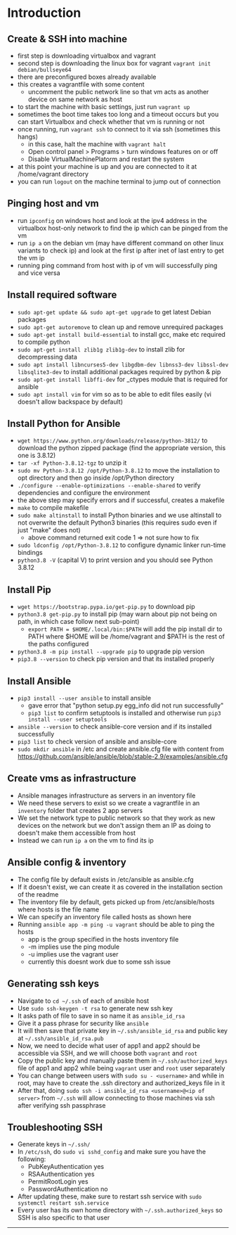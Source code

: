 # Introduction

## Create & SSH into machine

- first step is downloading virtualbox and vagrant
- second step is downloading the linux box for vagrant ``` vagrant init debian/bullseye64 ```
- there are preconfigured boxes already available
- this creates a vagrantfile with some content
  - uncomment the public network line so that vm acts as another device on same network as host
- to start the machine with basic settings, just run ```vagrant up```
- sometimes the boot time takes too long and a timeout occurs but you can start Virtualbox and check whether that vm is running or not
- once running, run ```vagrant ssh``` to connect to it via ssh (sometimes this hangs)
  - in this case, halt the machine with ```vagrant halt```
  - Open control panel > Programs > turn windows features on or off
  - Disable VirtualMachinePlatorm and restart the system
- at this point your machine is up and you are connected to it at /home/vagrant directory
- you can run ```logout``` on the machine terminal to jump out of connection

## Pinging host and vm

- run ```ipconfig``` on windows host and look at the ipv4 address in the virtualbox host-only network to find the ip which can be pinged from the vm
- run ```ip a``` on the debian vm (may have different command on other linux variants to check ip) and look at the first ip after inet of last entry to get the vm ip
- running ping command from host with ip of vm will successfully ping and vice versa

## Install required software

- ```sudo apt-get update && sudo apt-get upgrade``` to get latest Debian packages
- ```sudo apt-get autoremove``` to clean up and remove unrequired packages
- ```sudo apt-get install build-essential``` to install gcc, make etc required to compile python
- ```sudo apt-get install zlib1g zlib1g-dev``` to install zlib for decompressing data
- ```sudo apt install libncurses5-dev libgdbm-dev libnss3-dev libssl-dev libsqlite3-dev``` to install additional packages required by python & pip
- ```sudo apt-get install libffi-dev``` for _ctypes module that is required for ansible
- ```sudo apt install vim``` for vim so as to be able to edit files easily (vi doesn't allow backspace by default)

## Install Python for Ansible

- ```wget https://www.python.org/downloads/release/python-3812/``` to download the python zipped package (find the appropriate version, this one is 3.8.12)
- ```tar -xf Python-3.8.12-tgz``` to unzip it
- ```sudo mv Python-3.8.12 /opt/Python-3.8.12``` to move the installation to opt directory and then go inside /opt/Python directory
- ```./configure --enable-optimizations --enable-shared``` to verify dependencies and configure the environment
- the above step may specify errors and if successful, creates a makefile
- ```make``` to compile makefile
- ```sudo make altinstall``` to install Python binaries and we use altinstall to not overwrite the default Python3 binaries (this requires sudo even if just "make" does not)
  - above command returned exit code 1 => not sure how to fix
- ```sudo ldconfig /opt/Python-3.8.12``` to configure dynamic linker run-time bindings
- ```python3.8 -V``` (capital V) to print version and you should see Python 3.8.12

## Install Pip

- ```wget https://bootstrap.pypa.io/get-pip.py``` to download pip
- ```python3.8 get-pip.py``` to install pip (may warn about pip not being on path, in which case follow next sub-point)
  - ```export PATH = $HOME/.local/bin:$PATH``` will add the pip install dir to PATH where $HOME will be /home/vagrant and $PATH is the rest of the paths configured
- ```python3.8 -m pip install --upgrade pip``` to upgrade pip version
- ```pip3.8 --version``` to check pip version and that its installed properly

## Install Ansible

- ```pip3 install --user ansible``` to install ansible
  - gave error that "python setup.py egg_info did not run successfully"
  - ```pip3 list``` to confirm setuptools is installed and otherwise run ```pip3 install --user setuptools```
- ```ansible --version``` to check ansible-core version and if its installed successfully
- ```pip3 list``` to check version of ansible and ansible-core
- ```sudo mkdir ansible``` in /etc and create ansible.cfg file with content from https://github.com/ansible/ansible/blob/stable-2.9/examples/ansible.cfg

## Create vms as infrastructure

- Ansible manages infrastructure as servers in an inventory file
- We need these servers to exist so we create a vagrantfile in an ```inventory``` folder that creates 2 app servers
- We set the network type to public network so that they work as new devices on the network but we don't assign them an IP as doing to doesn't make them accessible from host
- Instead we can run ```ip a``` on the vm to find its ip

## Ansible config & inventory
- The config file by default exists in /etc/ansible as ansible.cfg
- If it doesn't exist, we can create it as covered in the installation section of the readme
- The inventory file by default, gets picked up from /etc/ansible/hosts where hosts is the file name
- We can specify an inventory file called hosts as shown here
- Running ```ansible app -m ping -u vagrant``` should be able to ping the hosts
  - app is the group specified in the hosts inventory file
  - -m implies use the ping module
  - -u implies use the vagrant user
  - currently this doesnt work due to some ssh issue


## Generating ssh keys
- Navigate to ```cd ~/.ssh``` of each of ansible host
- Use ```sudo ssh-keygen -t rsa``` to generate new ssh key
- It asks path of file to save in so name it as ```ansible_id_rsa```
- Give it a pass phrase for security like ```ansible```
- It will then save that private key in ```~/.ssh/ansible_id_rsa``` and public key at ```~/.ssh/ansible_id_rsa.pub```
- Now, we need to decide what user of app1 and app2 should be accessible via SSH, and we will choose both ```vagrant``` and ```root```
- Copy the public key and manually paste them in ```~/.ssh/authorized_keys``` file of app1 and app2 while being ```vagrant``` user and ```root``` user separately
- You can change between users with ```sudo su - <username>``` and while in root, may have to create the .ssh directory and authorized_keys file in it
- After that, doing ```sudo ssh -i ansible_id_rsa <username>@<ip of server>``` from ```~/.ssh``` will allow connecting to those machines via ssh after verifying ssh passphrase

## Troubleshooting SSH
- Generate keys in ```~/.ssh/```
- In ```/etc/ssh```, do ```sudo vi sshd_config``` and make sure you have the following:
  - PubKeyAuthentication yes
  - RSAAuthentication yes
  - PermitRootLogin yes
  - PasswordAuthentication no
- After updating these, make sure to restart ssh service with ```sudo systemctl restart ssh.service```
- Every user has its own home directory with ```~/.ssh.authorized_keys``` so SSH is also specific to that user

---
